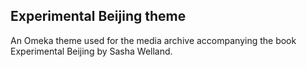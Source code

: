 ## Experimental Beijing theme

An Omeka theme used for the media archive accompanying the book Experimental Beijing by Sasha Welland.
